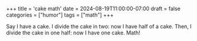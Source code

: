 +++
title = 'cake math'
date = 2024-08-19T11:00:00-07:00
draft = false
categories = ["humor"]
tags = ["math"]
+++

Say I have a cake. I divide the cake in two: now I have half of a cake. Then, I divide the cake in one half: now I have one cake. Math!